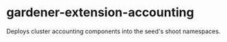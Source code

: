 # gardener-extension-accounting

Deploys cluster accounting components into the seed's shoot namespaces.
